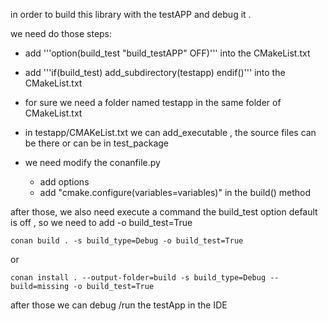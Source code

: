 in order to build this library with the testAPP and debug it .

we need do those steps:

* add '''option(build_test "build_testAPP" OFF)'''  into the CMakeList.txt
* add '''if(build_test)
    add_subdirectory(testapp)
endif()''' into the CMakeList.txt

* for sure we need a folder named testapp in the same folder of CMakeList.txt
* in testapp/CMAKeList.txt  we can add_executable , 
    the source files can be there or can be in test_package
* we need modify the conanfile.py
  * add options
  * add "cmake.configure(variables=variables)" in the build() method


after those, we also need execute a command
the build_test option default is off , so we need to add -o build_test=True

    conan build . -s build_type=Debug -o build_test=True

or

    conan install . --output-folder=build -s build_type=Debug --build=missing -o build_test=True


after those  we can debug /run the testApp in the IDE